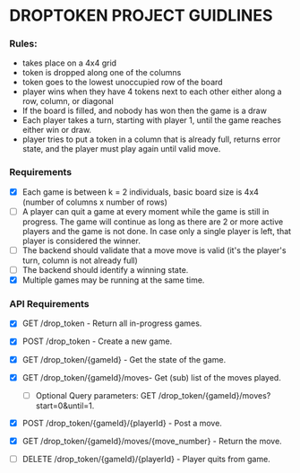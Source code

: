 # DROPTOKEN PROJECT GUIDLINES

### Rules:
- takes place on a 4x4 grid
- token is dropped along one of the columns
- token goes to the lowest unoccupied row of the board
- player wins when they have 4 tokens next to each other either along a row, column, or diagonal
- If the board is filled, and nobody has won then the game is a draw
- Each player takes a turn, starting with player 1, until the game reaches either win or draw.
- player tries to put a token in a column that is already full, returns error state, and the player must play again until valid move.


### Requirements

- [X] Each game is between k = 2 individuals, basic board size is 4x4 (number of columns x number of rows)
- [ ] A player can quit a game at every moment while the game is still in progress. The game will continue as long as there are 2 or more active players and the game is not done. In case only a single player is left, that player is considered the winner.
- [ ] The backend should validate that a move move is valid (it's the player's turn, column is not already full)
- [ ] The backend should identify a winning state.
- [X] Multiple games may be running at the same time.

### API Requirements

- [X] GET /drop_token - Return all in-progress games.
- [X] POST /drop_token - Create a new game.
- [X] GET /drop_token/{gameId} - Get the state of the game.
- [X] GET /drop_token/{gameId}/moves- Get (sub) list of the moves played.
    - [ ] Optional Query parameters: GET /drop_token/{gameId}/moves?start=0&until=1.
- [X] POST /drop_token/{gameId}/{playerId} - Post a move.
- [X] GET /drop_token/{gameId}/moves/{move_number} - Return the move.
- [ ] DELETE /drop_token/{gameId}/{playerId} - Player quits from game.


